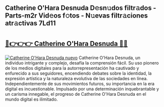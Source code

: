 ## Catherine O'Hara Desnuda D𝚎sn𝚞dos filtr𝚊dos - Parts-m2r Vid𝚎os f𝚘tos - N𝚞evas filtr𝚊ciones atr𝚊ctivas 7Ld11

# <h2><a href="http://mb6hoeo.tromn.icu/?c=Catherine+O%27Hara+Desnuda">🔗👉👉👉 Catherine O'Hara Desnuda 🔗🔗</a></h2>

[![Catherine O'Hara Desnuda nuevo](https://i.imgur.com/pEAQMta.gif)](http://mb6hoeo.tromn.icu/?c=Catherine+O%27Hara+Desnuda)
Catherine O'Hara Desnuda, un individuo intrigante y complejo, desafía la comprensión fácil. Su uso pionero de los medios digitales para la autorrepresentación ha cautivado y enfurecido a sus seguidores, encendiendo debates sobre la identidad, la expresión artística y la naturaleza evolutiva de las sociedades en línea. Independientemente de sus movimientos futuros, su importancia en la era digital es incuestionable. Impulsado por una determinación inquebrantable y un carisma innegable, el progreso de Catherine O'Hara Desnuda en el mundo digital es ilimitado.
